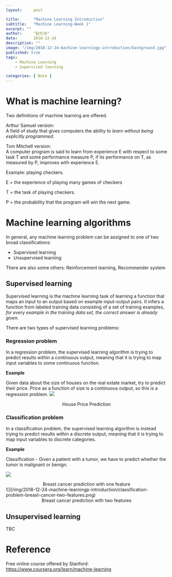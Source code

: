 ```yaml
---
layout:     post

title:      "Machine Learning Introduction"
subtitle:   "Machine Learning-Week 1"
excerpt: ""
author:     "赵化冰"
date:       2018-12-24
description: ""
image: "/img/2018-12-24-machine-learningp-introduction/background.jpg"
published: true 
tags:
    - Machine Learning 
    - Supervised learning

categories: [ Note ]
---
```


# What is machine learning?

Two definitions of machine learning are offered.

Arthur Samuel version: <BR>
A field of study that gives computers the ability to *learn without being explicitly programmed*.    
 
Tom Mitchell version: <BR>
A computer program is said to learn from experience E with respect to some task T and some performance measure P, if its performance on T, as measured by P, improves with experience E. 

Example: playing checkers.

E = the experience of playing many games of checkers

T = the task of playing checkers.

P = the probability that the program will win the next game.

# Machine learning algorithms

In general, any machine learning problem can be assigned to one of two broad classifications:

* Supervised learning
* Unsupervised learning

There are also some others: Reinforcement learning, Recommender  system

## Supervised learning

Supervised learning is the machine learning task of learning a function that maps an input to an output based on example input-output pairs. It infers a function from labeled training data consisting of a set of training examples, *for every example in the training data set, the correct answer is already given*.

There are two types of supervised learning problems:

### Regression problem

In a regression problem, the supervised learning algorithm is trying to predict results within a continuous output, meaning that it is trying to map input variables to some continuous function. 

**Example**

Given data about the size of houses on the real estate market, try to predict their price. Price as a function of size is a continuous output, so this is a regression problem.
![](/img/2018-12-24-machine-learningp-introduction/regression-problem-house-price.png)
<center>House Price Prediction</center>

### Classification problem 

In a classification problem, the supervised learning algorithm is instead trying to predict results within a discrete output, meaning that it is trying to map input variables to discrete categories. 

**Example**

Classification - Given a patient with a tumor, we have to predict whether the tumor is malignant or benign.

![](/img/2018-12-24-machine-learningp-introduction/classification-problem-breast-cancer-one-feature.png)
<center>Breast cancer prediction with one feature</center>
![](/img/2018-12-24-machine-learningp-introduction/classification-problem-breast-cancer-two-features.png)
<center>Breast cancer prediction with two features</center>

## Unsupervised learning

TBC

# Reference 

Free online course offered by Stanford: https://www.coursera.org/learn/machine-learning
